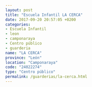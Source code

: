 ```yaml
---
layout: post
title: "Escuela Infantil LA CERCA"
date: 2017-09-20 20:57:05 +0200
categories:
- Escuela Infantil
- leon
- camponaraya
- Centro público
- guarderia
name: "LA CERCA"
province: "León"
location: "Camponaraya"
code: "24022274"
type: "Centro público"
permalink: /guarderias/la-cerca.html
---
```

